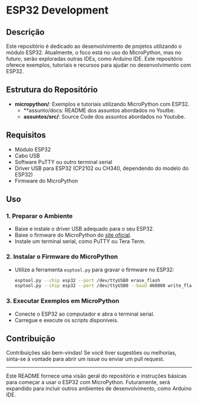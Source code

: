 
# ESP32 Development

## Descrição
Este repositório é dedicado ao desenvolvimento de projetos utilizando o módulo ESP32. Atualmente, o foco está no uso do MicroPython, mas no futuro, serão exploradas outras IDEs, como Arduino IDE. Este repositório oferece exemplos, tutoriais e recursos para ajudar no desenvolvimento com ESP32.

## Estrutura do Repositório
- **micropython/**: Exemplos e tutoriais utilizando MicroPython com ESP32.
  - **assunto/docs: README dos assuntos abordados no Youtbe.
  - **assuntos/src/**: Source Code dos assuntos abordados no Youtube.
  
## Requisitos
- Módulo ESP32
- Cabo USB
- Software PuTTY ou outro terminal serial
- Driver USB para ESP32 (CP2102 ou CH340, dependendo do modelo do ESP32)
- Firmware do MicroPython

## Uso

### 1. Preparar o Ambiente
- Baixe e instale o driver USB adequado para o seu ESP32.
- Baixe o firmware do MicroPython do [site oficial](https://micropython.org/download/esp32/).
- Instale um terminal serial, como PuTTY ou Tera Term.

### 2. Instalar o Firmware do MicroPython
- Utilize a ferramenta `esptool.py` para gravar o firmware no ESP32:
  ```bash
  esptool.py --chip esp32 --port /dev/ttyUSB0 erase_flash
  esptool.py --chip esp32 --port /dev/ttyUSB0 --baud 460800 write_flash -z 0x1000 esp32-20220117-v1.18.bin
  ```

### 3. Executar Exemplos em MicroPython
- Conecte o ESP32 ao computador e abra o terminal serial.
- Carregue e execute os scripts disponíveis.

## Contribuição
Contribuições são bem-vindas! Se você tiver sugestões ou melhorias, sinta-se à vontade para abrir um issue ou enviar um pull request.

---

Este README fornece uma visão geral do repositório e instruções básicas para começar a usar o ESP32 com MicroPython. Futuramente, será expandido para incluir outros ambientes de desenvolvimento, como Arduino IDE.
